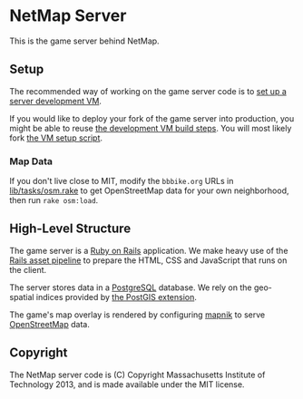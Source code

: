 # NetMap Server

This is the game server behind NetMap.


## Setup

The recommended way of working on the game server code is to
[set up a server development VM](doc/vm-server-use.md).

If you would like to deploy your fork of the game server into production,
you might be able to reuse
[the development VM build steps](doc/vm-server-build.md). You will most likely
fork [the VM setup script](doc/vm-server-update.sh).

### Map Data

If you don't live close to MIT, modify the `bbbike.org` URLs in
[lib/tasks/osm.rake](lib/tasks/osm.rake) to get OpenStreetMap data for your own
neighborhood, then run `rake osm:load`.


## High-Level Structure

The game server is a [Ruby on Rails](http://rubyonrails.org/) application. We
make heavy use of the
[Rails asset pipeline](http://guides.rubyonrails.org/asset_pipeline.html)
to prepare the HTML, CSS and JavaScript that runs on the client.

The server stores data in a [PostgreSQL](http://www.postgresql.org/) database.
We rely on the geo-spatial indices provided by
[the PostGIS extension](http://postgis.net/).

The game's map overlay is rendered by configuring [mapnik](http://mapnik.org/)
to serve [OpenStreetMap](openstreetmap.org) data.


## Copyright

The NetMap server code is (C) Copyright Massachusetts Institute of Technology
2013, and is made available under the MIT license.
